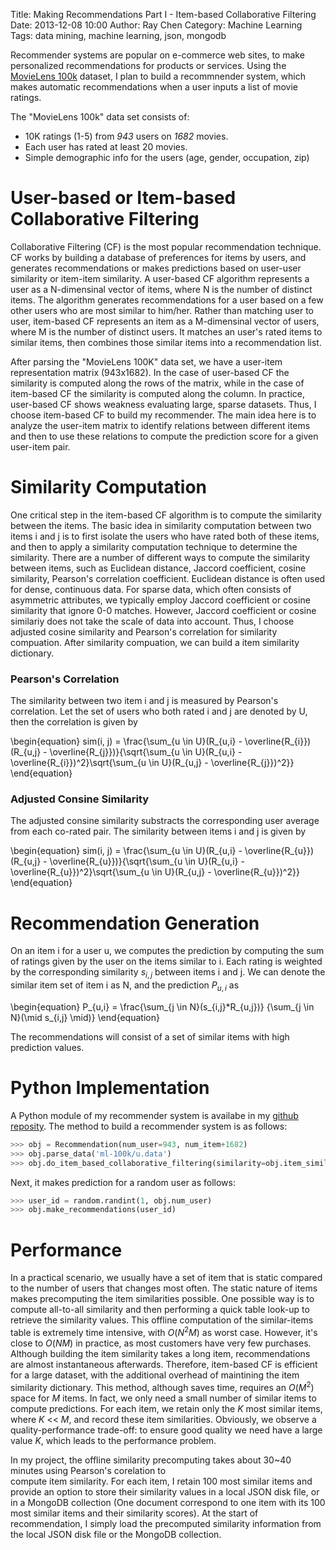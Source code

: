 Title: Making Recommendations Part I - Item-based Collaborative Filtering
Date: 2013-12-08 10:00
Author: Ray Chen
Category: Machine Learning 
Tags: data mining, machine learning, json, mongodb 

Recommender systems are popular on e-commerce web sites, to make personalized
recommendations for products or services. Using the [MovieLens 100k](http://www.grouplens.org/datasets/movielens) 
dataset, I plan to build a recommnender system, which makes automatic recommendations 
when a user inputs a list of movie ratings.

The "MovieLens 100k" data set consists of:

- 10K ratings (1-5) from *943* users on *1682* movies.
- Each user has rated at least 20 movies.
- Simple demographic info for the users (age, gender, occupation, zip)

# User-based or Item-based Collaborative Filtering

Collaborative Filtering (CF) is the most popular recommendation technique. CF works by
building a database of preferences for items by users, and generates recommendations or
makes predictions based on user-user similarity or item-item similarity. A user-based 
CF algorithm represents a user as a N-dimensinal vector of items, where N is the number 
of distinct items. The algorithm generates recommendations for a user based on a few other 
users who are most similar to him/her. Rather than matching user to user, item-based CF 
represents an item as a M-dimensinal vector of users, where M is the number of distinct users.
It matches an user's rated items to similar items, then combines those similar items into 
a recommendation list.

After parsing the "MovieLens 100K" data set, we have a user-item representation matrix (943x1682).
In the case of user-based CF the similarity is computed along the rows of the matrix, while in the case of 
item-based CF the similarity is computed along the column. In practice, user-based CF shows
weakness evaluating large, sparse datasets. Thus, I choose item-based CF to build my recommender. 
The main idea here is to analyze the user-item matrix to identify relations between different items
and then to use these relations to compute the prediction score for a given user-item pair.

# Similarity Computation

One critical step in the item-based CF algorithm is to compute the similarity between the items.
The basic idea in similarity computation between two items i and j is to first isolate the users
who have rated both of these items, and then to apply a similarity computation technique to determine
the similarity. There are a number of different ways to compute the similarity between items, such
as Euclidean distance, Jaccord coefficient, cosine similarity, Pearson's correlation coefficient. 
Euclidean distance is often used for dense, continuous data. For sparse data, which often consists 
of asymmetric attributes, we typically employ Jaccord coefficient or cosine similarity that ignore 
0-0 matches. However, Jaccord coefficient or cosine similariy does not take the scale of data into 
account. Thus, I choose adjusted cosine similarity and Pearson's correlation for similarity compuation. 
After similarity compuation, we can build a item similarity dictionary.

### Pearson's Correlation

The similarity between two item i and j is measured by Pearson's correlation.  Let the set of users 
who both rated i and j are denoted by U, then the correlation is given by 

\begin{equation}
sim(i, j) = \frac{\sum_{u \in U}(R_{u,i} - \overline{R_{i}})(R_{u,j} - \overline{R_{j}})}{\sqrt{\sum_{u \in U}(R_{u,i} - \overline{R_{i}})^2}\sqrt{\sum_{u \in U}(R_{u,j} - \overline{R_{j}})^2}}
\end{equation}


### Adjusted Consine Similarity

The adjusted consine similarity substracts the corresponding user average from each co-rated pair.
The similarity between items i and j is given by

\begin{equation}
sim(i, j) = \frac{\sum_{u \in U}(R_{u,i} - \overline{R_{u}})(R_{u,j} - \overline{R_{u}})}{\sqrt{\sum_{u \in U}(R_{u,i} - \overline{R_{u}})^2}\sqrt{\sum_{u \in U}(R_{u,j} - \overline{R_{u}})^2}}
\end{equation}

# Recommendation Generation 

On an item i for a user u, we computes the prediction by computing the sum of ratings given by the user on the items
similar to i. Each rating is weighted by the corresponding similarity $s_{i,j}$ between items i and j. We can denote
the similar item set of item i as N, and the prediction $P_{u,i}$ as

\begin{equation}
P_{u,i} = \frac{\sum_{j \in N}(s_{i,j}*R_{u,j})} {\sum_{j \in N}(\mid s_{i,j} \mid)}
\end{equation}

The recommendations will consist of a set of similar items with high prediction values.

# Python Implementation

A Python module of my recommender system is availabe in my [github reposity](https://github.com/garudareiga/PyDMML/blob/master/recommendation_movie_lens/Recommendation.py). The method to build a recommender system is as follows:

```python
>>> obj = Recommendation(num_user=943, num_item+1682)
>>> obj.parse_data('ml-100k/u.data')
>>> obj.do_item_based_collaborative_filtering(similarity=obj.item_similarity_pearson, num_similar_items=100)
```
   
Next, it makes prediction for a random user as follows:

```python
>>> user_id = random.randint(1, obj.num_user)
>>> obj.make_recommendations(user_id)
```

# Performance
In a practical scenario, we usually have a set of item that is static compared to the number of users
that changes most often. The static nature of items makes precomputing the item similarities possible.
One possible way is to compute all-to-all similarity and then performing a quick table look-up to retrieve
the similarity values. This offline computation of the similar-items table is extremely time intensive,
with $O(N^2M)$ as worst case. However, it's close to $O(NM)$ in practice, as most customers have very few
purchases. Although building the item similarity takes a long item, recommendations are 
almost instantaneous afterwards. Therefore, item-based CF is efficient for a large dataset, with the additional 
overhead of maintining the item similarity dictionary. This method, although saves time, requires an
$O(M^2)$ space for _M_ items. In fact, we only need a small number of similar items to compute predictions.
For each item, we retain only the _K_ most similar items, where _K_ << _M_, and record these item similarities.
Obviously, we observe a quality-performance trade-off: to ensure good quality we need have a large value _K_, which
leads to the performance problem. 

In my project, the offline similarity precomputing takes about 30~40 minutes using Pearson's corelation to  
compute item similarity. For each item, I retain 100 most similar items and provide an option to store their similarity
values in a local JSON disk file, or in a MongoDB collection (One document correspond to one item with its 100 most
similar items and their similarity scores). At the start of recommendation, I simply load the precomputed similarity
information from the local JSON disk file or the MongoDB collection.

